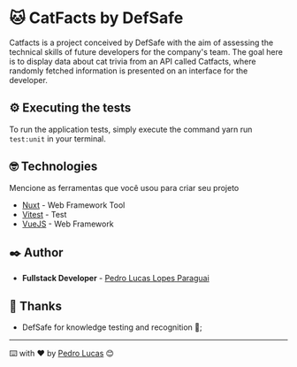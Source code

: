 # 🐱 CatFacts by DefSafe

Catfacts is a project conceived by DefSafe with the aim of assessing the technical skills of future developers for the company's team. The goal here is to display data about cat trivia from an API called Catfacts, where randomly fetched information is presented on an interface for the developer.

## ⚙️ Executing the tests

To run the application tests, simply execute the command yarn run ``test:unit`` in your terminal.

## 🤓 Technologies

Mencione as ferramentas que você usou para criar seu projeto

* [Nuxt](https://nuxt.com) - Web Framework Tool
* [Vitest](https://vitest.dev) - Test
* [VueJS](https://vuejs.org) - Web Framework

## ✒️ Author
* **Fullstack Developer** - [Pedro Lucas Lopes Paraguai](https://github.com/PedroLucasLopes)

## 🎁 Thanks

* DefSafe for knowledge testing and recognition 📢;


---
⌨️ with ❤️ by [Pedro Lucas](https://github.com/PedroLucasLopes) 😊
